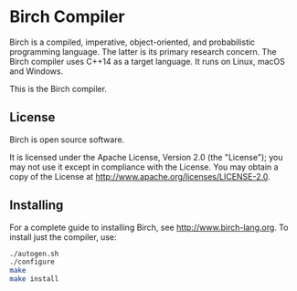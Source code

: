 # Birch Compiler

Birch is a compiled, imperative, object-oriented, and probabilistic programming language. The latter is its primary research concern. The Birch compiler uses C++14 as a target language. It runs on Linux, macOS and Windows.

This is the Birch compiler.


## License

Birch is open source software.

It is licensed under the Apache License, Version 2.0 (the "License"); you may not use it except in compliance with the License. You may obtain a copy of the License at <http://www.apache.org/licenses/LICENSE-2.0>.


## Installing

For a complete guide to installing Birch, see <http://www.birch-lang.org>. To install just the compiler, use:

```sh
./autogen.sh
./configure
make
make install
```
